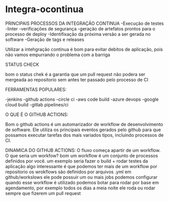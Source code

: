 # Integra-ocontinua

PRINCIPAIS PROCESSOS DA INTEGRAÇÃO CONTINUA 
-Execução de testes
-linter
-verificações de segurança
-geração de artefatos prontos para o processo de deploy
-Identifixação da próxima versão a ser gerada no software
-Geração de tags e releases

Utilizar a intehgração continua é bom para evitar debitos de aplicação, pois não vamos empurrando o problema com a barriga

STATUS CHECK 

bom o status chek é a garantia que um pull request não podera ser mergeada ao repositorio sem antes ter passado pelo processo de CI

FERRAMENTAS POPULARES: 

-jenkins 
-github actions 
-circle ci 
-aws code build 
-azure devops
-google cloud build
-gitlab pipelines/ci


O QUE É O GITHUB ACTIONS: 

Bom o github actions é um automarizador de workflow de desenvolvimento de software. Ele utiliza os principais eventos gerados pelo github para que possamos executar tarefas dos mais variados tipos, incluindo processos de CI.

DINAMICA DO GITHUB ACTIONS: 
O fluxo começa apartir de um workflow. O que seria um workfow?
bom um workflow é um conjunto de processos definidos por você. um exemplo seria fazer o build + rodar testes da aplicação 
algo interessante é que podemos ter mais de um workflow por repositorio
os wrokflows são definidos por arquivos .yml em github/workslows
ele pode possuir um ou mais jobs 
podemos configurar quando esse workflow é utilizado podemos botar para rodar por base em agendamento, por exemplo todos os dias a meia noite ele roda ou rodar sempre que fizerem um pull request
